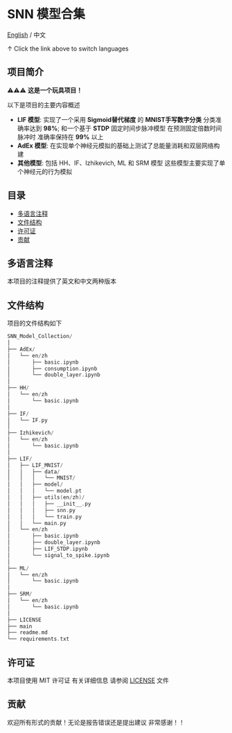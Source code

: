 # SNN 模型合集

[English](readme_zh)  /  中文

↑ Click the link above to switch languages

## 项目简介

⚠️⚠️⚠️ **这是一个玩具项目！**

以下是项目的主要内容概述

- **LIF 模型**: 实现了一个采用 **Sigmoid替代梯度** 的 **MNIST手写数字分类** 分类准确率达到 **98%**; 和一个基于 **STDP** 固定时间步脉冲模型 在预测固定倍数时间脉冲时 准确率保持在 **99%** 以上
- **AdEx 模型**: 在实现单个神经元模拟的基础上测试了总能量消耗和双层网络构建
- **其他模型**: 包括 HH、IF、Izhikevich, ML 和 SRM 模型 这些模型主要实现了单个神经元的行为模拟

## 目录

- [多语言注释](#多语言注释)
- [文件结构](#文件结构)
- [许可证](#许可证)
- [贡献](#贡献)


## 多语言注释

本项目的注释提供了英文和中文两种版本

## 文件结构

项目的文件结构如下

```c++
SNN_Model_Collection/
│
├── AdEx/ 
│   └── en/zh
│       ├── basic.ipynb
│       ├── consumption.ipynb
│       └── double_layer.ipynb
│
├── HH/ 
│   └── en/zh
│       └── basic.ipynb
│
├── IF/ 
│   └── IF.py
│
├── Izhikevich/ 
│   └── en/zh
│       └── basic.ipynb
│
├── LIF/ 
│   ├── LIF_MNIST/
│   │   ├── data/
│   │   │   └── MNIST/
│   │   ├── model/
│   │   │   └── model.pt
│   │   ├── utils(en/zh)/
│   │   │   ├── __init__.py
│   │   │   ├── snn.py
│   │   │   └── train.py
│   │   └── main.py
│   └── en/zh
│       ├── basic.ipynb
│       ├── double_layer.ipynb
│       ├── LIF_STDP.ipynb
│       └── signal_to_spike.ipynb
│
├── ML/ 
│   └── en/zh
│       └── basic.ipynb
│
├── SRM/ 
│   └── en/zh
│       └── basic.ipynb
│
├── LICENSE
├── main
├── readme.md
└── requirements.txt 
```

## 许可证

本项目使用 MIT 许可证 有关详细信息 请参阅 [LICENSE](LICENSE) 文件

## 贡献

欢迎所有形式的贡献！无论是报告错误还是提出建议 非常感谢！！
